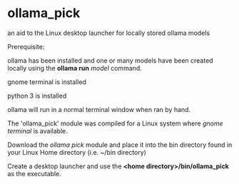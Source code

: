 # ollama_pick
an aid to the Linux desktop launcher for locally stored ollama models

Prerequisite:

ollama has been installed and one or many models have been created locally using the **ollama run** *model* command.

gnome terminal is installed

python 3 is installed

ollama will run in a normal terminal window when ran by hand.

The 'ollama_pick' module was compiled for a Linux system where *gnome terminal* is available.

Download the *ollama pick* module and place it into the bin directory found in your Linux Home directory (i.e. ~/bin directory)

Create a desktop launcher and use the **\<home directory\>/bin/ollama_pick** as the executable.
